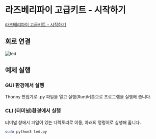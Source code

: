 # 라즈베리파이 고급키트 - 시작하기

[라즈베리파이 고급키트 - 시작하기](https://blog.naver.com/elepartsblog/221502439701)  

## 회로 연결  

![led](https://blogfiles.pstatic.net/MjAxOTA0MDFfMTE5/MDAxNTU0MDc4NjYzNzAx.RjTr-_Uziw45l2dEqR10W1ylxV0KWT6hDKgdcxPuHMgg.8UUVfboDLBn-d2mxvrFG4ldxSjqYJobnbNe_y9ajwM8g.PNG.elepartsblog/4.PNG?type=w2)

## 예제 실행  

### GUI 환경에서 실행  

Thonny 편집기로 .py 파일을 열고 실행(Run)버튼으로 프로그램을 실행해 줍니다.  

### CLI (터미널)환경에서 실행  

터미널 창에서 파일이 있는 디렉토리로 이동, 아래의 명령어로 실행해 줍니다.  

```bash
sudo python3 led.py
```
